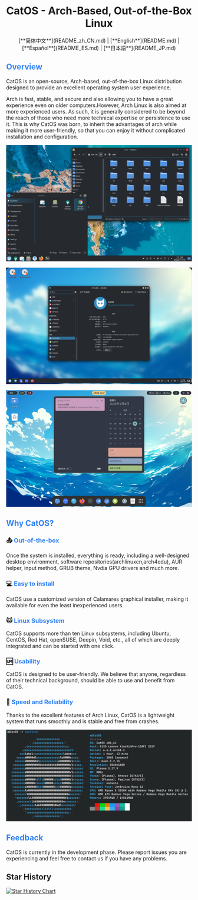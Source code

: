 <h1 align="center">CatOS - Arch-Based, Out-of-the-Box Linux</h1>

<div align="center">
[**简体中文**](README_zh_CN.md) |  [**English**](README.md)  |  [**Español**](README_ES.md) | [**日本語**](README_JP.md)
</div>

## <font color=#2f81f7>Overview</font>

CatOS is an open-source, Arch-based, out-of-the-box Linux distribution designed to provide an excellent operating system user experience.

Arch is fast, stable, and secure and also allowing you to have a great experience even on older computers.However, Arch Linux is also aimed at more experienced users. As such, it is generally considered to be beyond the reach of those who need more technical expertise or persistence to use it. This is why CatOS was born, to inherit the advantages of arch while making it more user-friendly, so that you can enjoy it without complicated installation and configuration.

![image](./preview/desktop_en.png)

![image](./preview/preview_kde.png)

![image](./preview/preview_gnome.png)

## <font color=#2f81f7>Why CatOS?</font>

### 📤 <font color=#2f81f7>Out-of-the-box</font>
Once the system is installed, everything is ready, including a well-designed desktop environment, software repositories(archlinuxcn,arch4edu), AUR helper, input method, GRUB theme, Nvdia GPU drivers and much more.

### 💻 <font color=#2f81f7>Easy to install</font>
CatOS use a customized version of Calamares graphical installer, making it available for even the least inexperienced users.

### 🐱 <font color=#2f81f7>Linux Subsystem</font>
CatOS supports more than ten Linux subsystems, including Ubuntu, CentOS, Red Hat, openSUSE, Deepin, Void, etc., all of which are deeply integrated and can be started with one click.

### 🆙 <font color=#2f81f7>Usability</font>
CatOS is designed to be user-friendly. We believe that anyone, regardless of their technical background, should be able to use and benefit from CatOS.

### 🚀 <font color=#2f81f7>Speed and Reliability</font>
Thanks to the excellent features of Arch Linux, CatOS is a lightweight system that runs smoothly and is stable and free from crashes.

![image](./preview/neofetch_en.png)


## <font color=#2f81f7>Feedback</font>

CatOS is currently in the development phase. Please report issues you are experiencing and feel free to contact us if you have any problems.

## Star History

[![Star History Chart](https://api.star-history.com/svg?repos=CatOS-Home/CatOS&type=Date)](https://star-history.com/#CatOS-Home/CatOS&Date)
